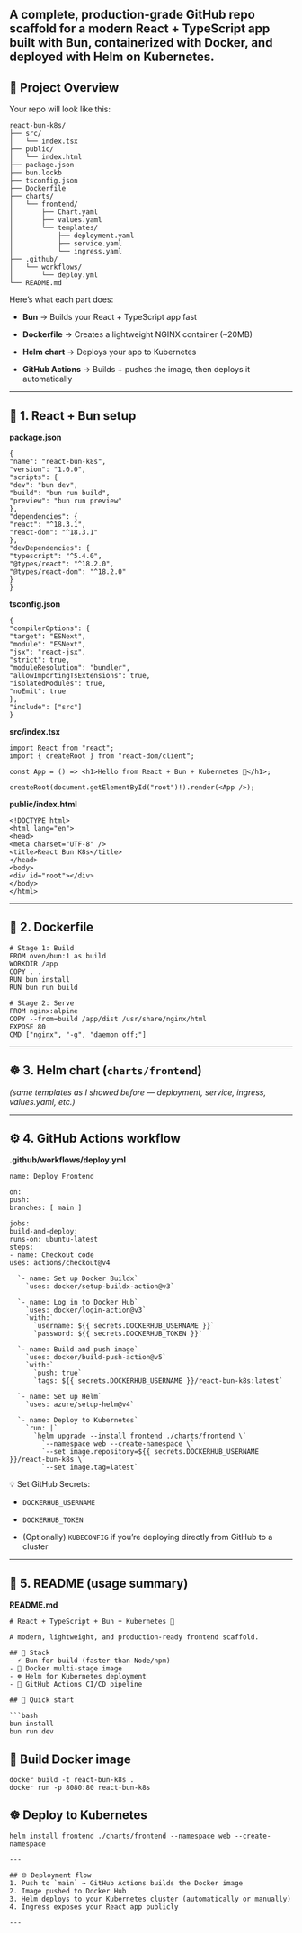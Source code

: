 A **complete, production-grade GitHub repo scaffold** for a modern **React \+ TypeScript** app built with **Bun**, containerized with **Docker**, and deployed with **Helm** on Kubernetes.  
---

## **🚀 Project Overview**

Your repo will look like this:

`react-bun-k8s/`  
`├── src/`  
`│   └── index.tsx`  
`├── public/`  
`│   └── index.html`  
`├── package.json`  
`├── bun.lockb`  
`├── tsconfig.json`  
`├── Dockerfile`  
`├── charts/`  
`│   └── frontend/`  
`│       ├── Chart.yaml`  
`│       ├── values.yaml`  
`│       └── templates/`  
`│           ├── deployment.yaml`  
`│           ├── service.yaml`  
`│           └── ingress.yaml`  
`├── .github/`  
`│   └── workflows/`  
`│       └── deploy.yml`  
`└── README.md`

Here’s what each part does:

* **Bun** → Builds your React \+ TypeScript app fast

* **Dockerfile** → Creates a lightweight NGINX container (\~20MB)

* **Helm chart** → Deploys your app to Kubernetes

* **GitHub Actions** → Builds \+ pushes the image, then deploys it automatically

---

## **🧩 1\. React \+ Bun setup**

**package.json**

`{`  
  `"name": "react-bun-k8s",`  
  `"version": "1.0.0",`  
  `"scripts": {`  
    `"dev": "bun dev",`  
    `"build": "bun run build",`  
    `"preview": "bun run preview"`  
  `},`  
  `"dependencies": {`  
    `"react": "^18.3.1",`  
    `"react-dom": "^18.3.1"`  
  `},`  
  `"devDependencies": {`  
    `"typescript": "^5.4.0",`  
    `"@types/react": "^18.2.0",`  
    `"@types/react-dom": "^18.2.0"`  
  `}`  
`}`

**tsconfig.json**

`{`  
  `"compilerOptions": {`  
    `"target": "ESNext",`  
    `"module": "ESNext",`  
    `"jsx": "react-jsx",`  
    `"strict": true,`  
    `"moduleResolution": "bundler",`  
    `"allowImportingTsExtensions": true,`  
    `"isolatedModules": true,`  
    `"noEmit": true`  
  `},`  
  `"include": ["src"]`  
`}`

**src/index.tsx**

`import React from "react";`  
`import { createRoot } from "react-dom/client";`

`const App = () => <h1>Hello from React + Bun + Kubernetes 🚀</h1>;`

`createRoot(document.getElementById("root")!).render(<App />);`

**public/index.html**

`<!DOCTYPE html>`  
`<html lang="en">`  
  `<head>`  
    `<meta charset="UTF-8" />`  
    `<title>React Bun K8s</title>`  
  `</head>`  
  `<body>`  
    `<div id="root"></div>`  
  `</body>`  
`</html>`

---

## **🐳 2\. Dockerfile**

`# Stage 1: Build`  
`FROM oven/bun:1 as build`  
`WORKDIR /app`  
`COPY . .`  
`RUN bun install`  
`RUN bun run build`

`# Stage 2: Serve`  
`FROM nginx:alpine`  
`COPY --from=build /app/dist /usr/share/nginx/html`  
`EXPOSE 80`  
`CMD ["nginx", "-g", "daemon off;"]`

---

## **☸️ 3\. Helm chart (`charts/frontend`)**

*(same templates as I showed before — deployment, service, ingress, values.yaml, etc.)*

---

## **⚙️ 4\. GitHub Actions workflow**

**.github/workflows/deploy.yml**

`name: Deploy Frontend`

`on:`  
  `push:`  
    `branches: [ main ]`

`jobs:`  
  `build-and-deploy:`  
    `runs-on: ubuntu-latest`  
    `steps:`  
      `- name: Checkout code`  
        `uses: actions/checkout@v4`

      `- name: Set up Docker Buildx`  
        `uses: docker/setup-buildx-action@v3`

      `- name: Log in to Docker Hub`  
        `uses: docker/login-action@v3`  
        `with:`  
          `username: ${{ secrets.DOCKERHUB_USERNAME }}`  
          `password: ${{ secrets.DOCKERHUB_TOKEN }}`

      `- name: Build and push image`  
        `uses: docker/build-push-action@v5`  
        `with:`  
          `push: true`  
          `tags: ${{ secrets.DOCKERHUB_USERNAME }}/react-bun-k8s:latest`

      `- name: Set up Helm`  
        `uses: azure/setup-helm@v4`

      `- name: Deploy to Kubernetes`  
        `run: |`  
          `helm upgrade --install frontend ./charts/frontend \`  
            `--namespace web --create-namespace \`  
            `--set image.repository=${{ secrets.DOCKERHUB_USERNAME }}/react-bun-k8s \`  
            `--set image.tag=latest`

💡 Set GitHub Secrets:

* `DOCKERHUB_USERNAME`

* `DOCKERHUB_TOKEN`

* (Optionally) `KUBECONFIG` if you’re deploying directly from GitHub to a cluster

---

## **📘 5\. README (usage summary)**

**README.md**

`# React + TypeScript + Bun + Kubernetes 🚀`

`A modern, lightweight, and production-ready frontend scaffold.`

`## 🧩 Stack`  
`- ⚡ Bun for build (faster than Node/npm)`  
`- 🐳 Docker multi-stage image`  
`- ☸️ Helm for Kubernetes deployment`  
`- 🔄 GitHub Actions CI/CD pipeline`

`## 🚀 Quick start`

```` ```bash ````  
`bun install`  
`bun run dev`

## **🐳 Build Docker image**

`docker build -t react-bun-k8s .`  
`docker run -p 8080:80 react-bun-k8s`

## **☸️ Deploy to Kubernetes**

`helm install frontend ./charts/frontend --namespace web --create-namespace`

`---`

`## 🌐 Deployment flow`  
``1. Push to `main` → GitHub Actions builds the Docker image``    
`2. Image pushed to Docker Hub`    
`3. Helm deploys to your Kubernetes cluster (automatically or manually)`    
`4. Ingress exposes your React app publicly`  

`---`  
